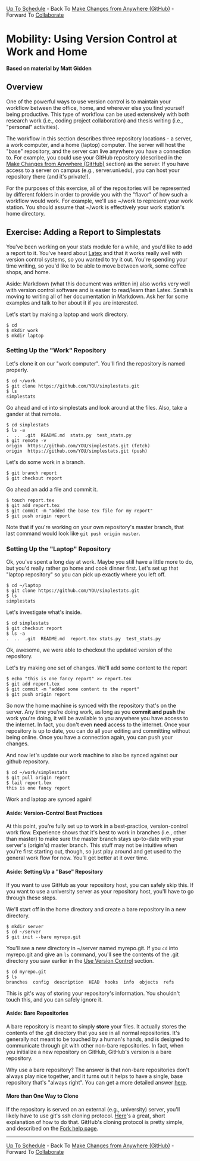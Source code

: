 [Up To Schedule](../../../README.md#schedule) - Back To [Make Changes from Anywhere (GitHub)](../github/Readme.md) - Forward To [Collaborate](../collaborate/Readme.md)

# Mobility: Using Version Control at Work and Home

**Based on material by Matt Gidden**

## Overview

One of the powerful ways to use version control is to maintain your workflow
between the office, home, and wherever else you find yourself being
productive. This type of workflow can be used extensively with both research
work (i.e., coding project collaboration) and thesis writing (i.e., "personal"
activities).

The workflow in this section describes three repository locations - a server, a
work computer, and a home (laptop) computer. The server will host the "base"
repository, and the server can live anywhere you have a connection to. For
example, you could use your GitHub repository (described in the
[Make Changes from Anywhere (GitHub)](../github/Readme.md) section) as the server. If
you have access to a server on campus (e.g., server.uni.edu), you can host your
repository there (and it's private!).

For the purposes of this exercise, all of the repositories will be represented
by different folders in order to provide you with the "flavor" of how such a
workflow would work. For example, we'll use ~/work to represent your work
station. You should assume that ~/work is effectively your work station's home
directory.

## Exercise: Adding a Report to Simplestats

You've been working on your stats module for a while, and you'd like to add a
report to it. You've heard about [Latex](http://www.latex-project.org/) and that
it works really well with version control systems, so you wanted to try it
out. You're spending your time writing, so you'd like to be able to move between
work, some coffee shops, and home.

Aside:  Markdown (what this document was written in) also works very well with
version control software and is easier to read/learn than Latex.  Sarah is
moving to writing all of her documentation in Markdown.  Ask her for some examples
and talk to her about it if you are interested.

Let's start by making a laptop and work directory.

    $ cd
    $ mkdir work
    $ mkdir laptop

### Setting Up the "Work" Repository

Let's clone it on our "work computer". You'll find the repository is named
properly.

    $ cd ~/work
    $ git clone https://github.com/YOU/simplestats.git
    $ ls
    simplestats

Go ahead and ```cd``` into simplestats and look around at the files. Also, take a
gander at that remote.

    $ cd simplestats
    $ ls -a
    .  ..  .git  README.md  stats.py  test_stats.py
    $ git remote -v
    origin  https://github.com/YOU/simplestats.git (fetch)
    origin  https://github.com/YOU/simplestats.git (push)

Let's do some work in a branch.

    $ git branch report
    $ git checkout report

Go ahead an add a file and commit it.

    $ touch report.tex
    $ git add report.tex
    $ git commit -m "added the base tex file for my report"
    $ git push origin report

Note that if you're working on your own repository's master branch, that last
command would look like ```git push origin master```.

### Setting Up the "Laptop" Repository

Ok, you've spent a long day at work. Maybe you still have a little more to do,
but you'd really rather go home and cook dinner first. Let's set up that "laptop
repository" so you can pick up exactly where you left off.

    $ cd ~/laptop
    $ git clone https://github.com/YOU/simplestats.git
    $ ls
    simplestats

Let's investigate what's inside.

    $ cd simplestats
    $ git checkout report
    $ ls -a
    .  ..  .git  README.md  report.tex stats.py  test_stats.py

Ok, awesome, we were able to checkout the updated version of the repository.

Let's try making one set of changes. We'll add some content to the report

    $ echo "this is one fancy report" >> report.tex
    $ git add report.tex
    $ git commit -m "added some content to the report"
    $ git push origin report

So now the home machine is synced with the repository that's on the
server. Any time you're doing work, as long as you **commit and push** the work
you're doing, it will be available to you anywhere you have access to the
internet. In fact, you don't even **need** access to the internet. Once your
repository is up to date, you can do all your editing and committing without
being online. Once you have a connection again, you can push your changes.

And now let's update our work machine to also be synced against our github
repository.

    $ cd ~/work/simplestats
    $ git pull origin report
    $ tail report.tex
    this is one fancy report

Work and laptop are synced again!

#### Aside: Version-Control Best Practices

At this point, you're fully set up to work in a best-practice, version-control
work flow. Experience shows that it's best to work in branches (i.e., other than
master) to make sure the master branch stays up-to-date with your server's
(origin's) master branch. This stuff may not be intuitive when you're first
starting out, though, so just play around and get used to the general work flow
for now. You'll get better at it over time.


#### Aside: Setting Up a "Base" Repository

If you want to use GitHub as your repository host, you can safely skip this. If
you want to use a university server as your repository host, you'll have to go
through these steps.

We'll start off in the home directory and create a bare repository in a new
directory.

    $ mkdir server
    $ cd ~/server
    $ git init --bare myrepo.git

You'll see a new directory in ~/server named myrepo.git. If you ```cd``` into
myrepo.git and give an ```ls``` command, you'll see the contents of the .git
directory you saw earlier in the [Use Version Control](../local/Readme.md)
section.

    $ cd myrepo.git
    $ ls
    branches  config  description  HEAD  hooks  info  objects  refs

This is git's way of storing your repository's information. You shouldn't touch
this, and you can safely ignore it.

#### Aside: Bare Repositories

A bare repository is meant to simply **store** your files. It actually stores
the contents of the .git directory that you see in all normal repositories. It's
generally not meant to be touched by a human's hands, and is designed to
communicate through git with other non-bare repositories. In fact, when you
initialize a new repository on GitHub, GitHub's version is a bare repository.

Why use a bare repository? The answer is that non-bare repositories don't always
play nice together, and it turns out it helps to have a single, base repository
that's "always right". You can get a more detailed answer
[here](http://www.gitguys.com/topics/shared-repositories-should-be-bare-repositories/).

#### More than One Way to Clone

If the repository is served on an external (e.g., university)
server, you'll likely have to use git's ssh cloning
protocol. [Here](http://git-scm.com/book/en/Git-on-the-Server-The-Protocols#The-SSH-Protocol)'s
a great, short explanation of how to do that. GitHub's cloning protocol is
pretty simple, and described on the [Fork help
page](https://help.github.com/articles/fork-a-repo#step-2-clone-your-fork).

----

[Up To Schedule](../../../README.md#schedule) - Back To [Make Changes from Anywhere (GitHub)](../github/Readme.md) - Forward To [Collaborate](../collaborate/Readme.md)

